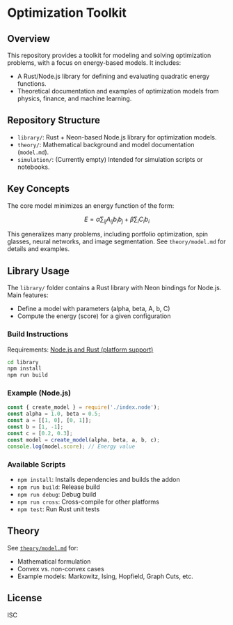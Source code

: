 # Optimization Toolkit

## Overview
This repository provides a toolkit for modeling and solving optimization problems, with a focus on energy-based models. It includes:
- A Rust/Node.js library for defining and evaluating quadratic energy functions.
- Theoretical documentation and examples of optimization models from physics, finance, and machine learning.

## Repository Structure
- `library/`: Rust + Neon-based Node.js library for optimization models.
- `theory/`: Mathematical background and model documentation (`model.md`).
- `simulation/`: (Currently empty) Intended for simulation scripts or notebooks.

## Key Concepts
The core model minimizes an energy function of the form:

$$
E = \alpha \sum_{ij} A_{ij} b_i b_j + \beta \sum_i C_i b_i
$$

This generalizes many problems, including portfolio optimization, spin glasses, neural networks, and image segmentation. See `theory/model.md` for details and examples.

## Library Usage
The `library/` folder contains a Rust library with Neon bindings for Node.js. Main features:
- Define a model with parameters (alpha, beta, A, b, C)
- Compute the energy (score) for a given configuration

### Build Instructions
Requirements: [Node.js and Rust (platform support)](https://github.com/neon-bindings/neon#platform-support)

```sh
cd library
npm install
npm run build
```

### Example (Node.js)
```js
const { create_model } = require('./index.node');
const alpha = 1.0, beta = 0.5;
const a = [[1, 0], [0, 1]];
const b = [1, -1];
const c = [0.2, 0.3];
const model = create_model(alpha, beta, a, b, c);
console.log(model.score); // Energy value
```

### Available Scripts
- `npm install`: Installs dependencies and builds the addon
- `npm run build`: Release build
- `npm run debug`: Debug build
- `npm run cross`: Cross-compile for other platforms
- `npm test`: Run Rust unit tests

## Theory
See [`theory/model.md`](theory/model.md) for:
- Mathematical formulation
- Convex vs. non-convex cases
- Example models: Markowitz, Ising, Hopfield, Graph Cuts, etc.

## License
ISC